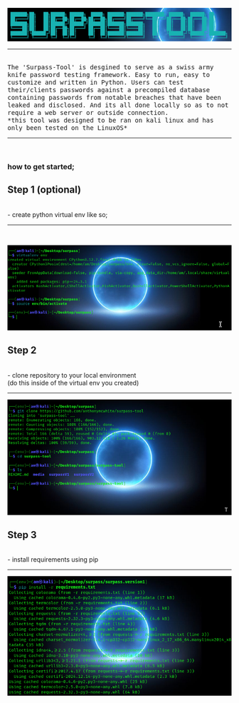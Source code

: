 ![logox.png](https://github.com/anthonymcwhite/surpass-tool/blob/main/media/logoX.png)
<hr noshadow>
<br>
<tt>The 'Surpass-Tool' is desgined to serve as a swiss army knife password testing framework. Easy to run, easy to customize and written in Python. Users can test their/clients passwords against a precompiled database containing passwords from notable breaches that have been leaked and disclosed. And its all done locally so as to not require a web server or outside connection.</tt><br>
<tt>*this tool was designed to be ran on kali linux and has only been tested on the LinuxOS*</tt>
<br>
<hr noshade>
<br>

### how to get started; <br>
## Step 1 (optional)
<br>
- create python virtual env like so; 
<hr noshade>
<br>

![instructions1.png](https://github.com/anthonymcwhite/surpass-tool/blob/main/media/instructions1.png)
<br> 
## Step 2
<br>
- clone repository to your local environment<br>
(do this inside of the virtual env you created)
<hr noshade>

![instructions2.png](https://github.com/anthonymcwhite/surpass-tool/blob/main/media/instructions2.png)
<br>
## Step 3
<br>
- install requirements using pip
<hr noshade>

![instructions3.png](https://github.com/anthonymcwhite/surpass-tool/blob/main/media/instructions3.png)



